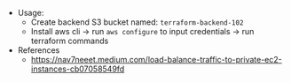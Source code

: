 + Usage:
    + Create backend S3 bucket named: `terraform-backend-102`
    + Install aws cli -> run `aws configure` to input credentials -> run terraform commands
+ References
    + https://nav7neeet.medium.com/load-balance-traffic-to-private-ec2-instances-cb07058549fd